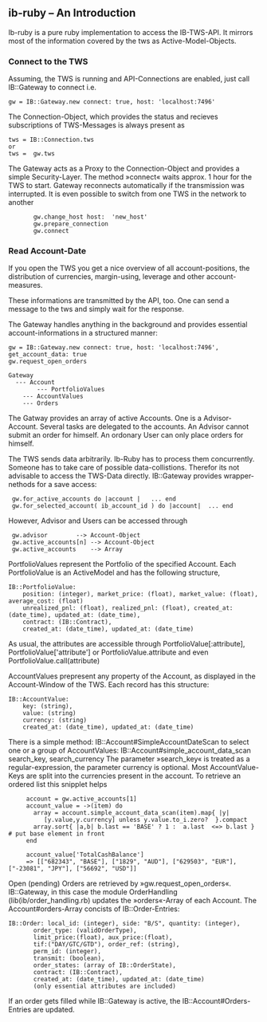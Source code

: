 ##  ib-ruby – An Introduction

Ib-ruby is a pure ruby implementation to access the IB-TWS-API.
It mirrors most of the information covered by the tws as Active-Model-Objects.

### Connect to the TWS

Assuming, the TWS is running and API-Connections are enabled,  just call IB::Gateway to connect i.e.

```
gw = IB::Gateway.new connect: true, host: 'localhost:7496' 
```

The Connection-Object, which provides the status and recieves subscriptions of TWS-Messages is
always present as 

```
tws = IB::Connection.tws 
or
tws =  gw.tws

```
The Gateway acts as a Proxy to the Connection-Object and provides a simple Security-Layer.
The method »connect« waits approx. 1 hour  for the TWS to start. Gateway reconnects automatically if the 
transmission was interrupted. It is even possible to switch from one TWS in the network to another

```
       gw.change_host host:  'new_host'  
       gw.prepare_connection
       gw.connect
```


### Read Account-Date

If you open the TWS you get a nice overview of all account-positions, the distribution of 
currencies, margin-using, leverage and other account-measures.

These informations are transmitted by the API, too. 
One can send a message to the tws and simply wait for the response.

The Gateway handles anything in the background and provides essential account-informations
in a structured manner:


```
gw = IB::Gateway.new connect: true, host: 'localhost:7496', get_account_data: true
gw.request_open_orders

Gateway
  --- Account 
        --- PortfolioValues
	--- AccountValues
	--- Orders

```
The Gatway provides an array of active Accounts. One is a Advisor-Account. Several tasks
are delegated to the accounts. An Advisor cannot submit an order for himself. An ordonary User
can only place orders for himself. 

The TWS sends data arbitrarily. Ib-Ruby has to process them concurrently. Someone has to take care
of possible data-collistions. Therefor its not advisable to access the TWS-Data directly.
IB::Gateway provides wrapper-nethods for a save access:
```
 gw.for_active_accounts do |account |   ... end
 gw.for_selected_account( ib_account_id ) do |account|  ... end
```
However, Advisor and Users can be accessed through
```
 gw.advisor	       --> Account-Object
 gw.active_accounts[n] --> Account-Object 
 gw.active_accounts    --> Array 	
```



PortfolioValues represent the Portfolio of the specified Account. Each PortfolioValue is an ActiveModel
and has the following structure, 

```
IB::PortfolioValue:  
    position: (integer), market_price: (float), market_value: (float), average_cost: (float)
    unrealized_pnl: (float), realized_pnl: (float), created_at: (date_time), updated_at: (date_time),
    contract: (IB::Contract),
    created_at: (date_time), updated_at: (date_time)
```
As usual, the attributes are accessible through  PortfolioValue[:attribute], PortfolioValue['attribute']
or PortfolioValue.attribute and even PortfolioValue.call(attribute)
 
AccountValues prepresent any property of the Account, as displayed in the Account-Window of the TWS.
Each record has this structure:
```
IB::AccountValue:
    key: (string),
    value: (string)
    currency: (string)
    created_at: (date_time), updated_at: (date_time)
```

There is a simple method: IB::Account#SimpleAccountDateScan to select one or a group of 
AccountValues: IB::Account#simple_account_data_scan search_key, search_currency 
The parameter »search_key« is treated as a regular-expression, the parameter currency is optional.
Most AccountValue-Keys are split into the currencies present in the account.
To retrieve an ordered list  this snipplet helps

```
     account = gw.active_accounts[1]
     account_value = ->(item) do
       array = account.simple_account_data_scan(item).map{ |y| 
	      [y.value,y.currency] unless y.value.to_i.zero?  }.compact
       array.sort{ |a,b| b.last == 'BASE' ? 1 :  a.last  <=> b.last } # put base element in front
     end

     account_value['TotalCashBalance']
     => [["682343", "BASE"], ["1829", "AUD"], ["629503", "EUR"], ["-23081", "JPY"], ["56692", "USD"]]
```

Open (pending) Orders are retrieved by »gw.request_open_orders«. IB::Gateway, in this case the module
OrderHandling (lib(ib/order_handling.rb) updates the »orders«-Array of each Account. 
The Account#orders-Array concists of IB::Order-Entries:

```
IB::Order: local_id: (integer), side: "B/S", quantity: (integer), 
	   order_type: (validOrderType), 
	   limit_price:(float), aux_price:(float),
	   tif:("DAY/GTC/GTD"), order_ref: (string), 
	   perm_id: (integer), 
	   transmit: (boolean),
	   order_states: (array of IB::OrderState),
	   contract: (IB::Contract),
	   created_at: (date_time), updated_at: (date_time)
	   (only essential attributes are included)   

```
If an order gets filled while IB::Gateway is active, the IB::Account#Orders-Entries are updated.








